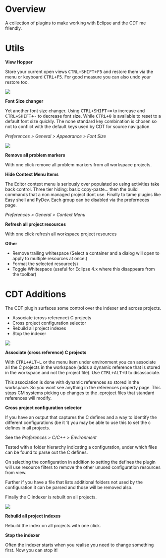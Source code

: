 Overview
===============

A collection of plugins to make working with Eclipse and the CDT me friendly.


Utils
==

**View Hopper**

Store your current open views <kbd>CTRL+SHIFT+F5</kbd> and restore them via the menu or keyboard <kbd>CTRL+F5</kbd>. For good measure you can also undo your restore too.

![](https://raw.github.com/ovinn/eclipse-plugins/master/com.vinn.feature.utils/images/view_hopper.png)


**Font Size changer**

Yet another font size changer. Using <kbd>CTRL+SHIFT+=</kbd> to increase and <kbd>CTRL+SHIFT+-</kbd> to decrease font size. While <kbd>CTRL+0</kbd> is available to reset to a default font size quickly. The none standard key combination is chosen so not to conflict with the default keys used by CDT for source navigation.


*Preferences > General > Appearance > Font Size*


![](https://raw.github.com/ovinn/eclipse-plugins/master/com.vinn.feature.utils/images/tools.png)


**Remove all problem markers**

With one click remove all problem markers from all workspace projects.

**Hide Context Menu Items**

The Editor context menu is seriously over populated so using activities take back control. Three tier hiding: basic copy-paste... then the build commands that a non managed project dont use. Finally to tame plugins like Easy shell and PyDev. Each group can be disabled via the preferneces page.

*Preferences > General > Context Menu*


**Refresh all project resources**

With one click refresh all workspace project resources


**Other**

* Remove trailing whitespace (Select a container and a dialog will open to apply to multiple resources at once.)
* Format the selected resource(s)
* Toggle Whitespace (useful for Eclipse 4.x where this disappears from the toolbar)


CDT Additions
==

The CDT plugin surfaces some control over the indexer and across projects. 

* Associate (cross reference) C projects
* Cross project configuration selector
* Rebuild all project indexes
* Stop the indexer


![](https://raw.github.com/ovinn/eclipse-plugins/master/com.vinn.feature.cdt/images/environment.png)


**Associate (cross reference) C projects**

With <kbd>CTRL+ALT+L</kbd> or the menu item under environment you can associate all the C projects in the workspace (adds a dynamic reference that is stored in the workspace and not the project file). Use <kbd>CTRL+ALT+U</kbd> to disassociate.

This association is done with dynamic references so stored in the workspace. So you wont see anything in the references property page. This stops CM systems picking up changes to the .cproject files that standard references will modify.


**Cross project configuration selector**

If you have an output that captures the C defines and a way to identify the 
different configurations (be it 1) you may be able to use this to set the c
defines in all projects.

See the *Preferences > C/C++ > Environment*

Tested with a folder hierarchy indicating a configuration, under which files
can be found to parse out the C defines.

On selecting the configuration in addition to setting the defines the plugin
will use resource filters to remove the other unused configuration resources from view.

Further if you have a file that lists additional folders not used by the configuration
it can be parsed and those will be removed also.

Finally the C indexer is rebuilt on all projects.

![](https://raw.github.com/ovinn/eclipse-plugins/master/com.vinn.feature.cdt/images/environment_indicator.png)


**Rebuild all project indexes**

Rebuild the index on all projects with one click.

**Stop the indexer**

Often the indexer starts when you realise you need to change something first. Now you can stop it!

